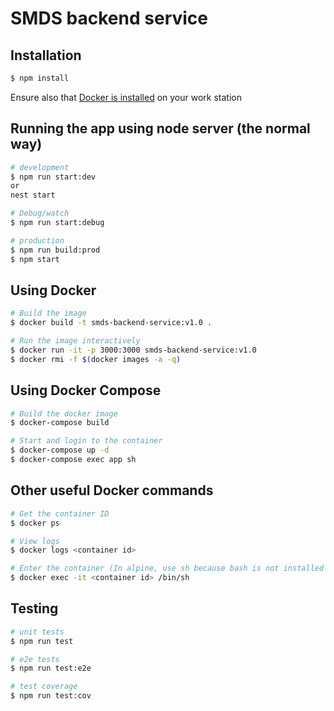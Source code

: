 # SMDS backend service

## Installation

```bash
$ npm install
```

Ensure also that [Docker is installed](https://docs.docker.com/engine/install) on your work station

## Running the app using node server (the normal way)

```bash
# development
$ npm run start:dev
or
nest start

# Debug/watch
$ npm run start:debug

# production
$ npm run build:prod
$ npm start
```

## Using Docker

```sh
# Build the image
$ docker build -t smds-backend-service:v1.0 .

# Run the image interactively
$ docker run -it -p 3000:3000 smds-backend-service:v1.0
$ docker rmi -f $(docker images -a -q)
```

## Using Docker Compose

```sh
# Build the docker image
$ docker-compose build

# Start and login to the container
$ docker-compose up -d
$ docker-compose exec app sh
```

## Other useful Docker commands

```sh
# Get the container ID
$ docker ps

# View logs
$ docker logs <container id>

# Enter the container (In alpine, use sh because bash is not installed by default)
$ docker exec -it <container id> /bin/sh
```

## Testing

```bash
# unit tests
$ npm run test

# e2e tests
$ npm run test:e2e

# test coverage
$ npm run test:cov
```
